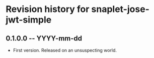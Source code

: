# Revision history for snaplet-jose-jwt-simple

## 0.1.0.0 -- YYYY-mm-dd

* First version. Released on an unsuspecting world.
